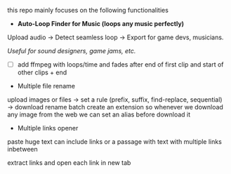 this repo mainly focuses on the following functionalities

- **Auto-Loop Finder for Music (loops any music perfectly)**

Upload audio → Detect seamless loop → Export for game devs, musicians.

_Useful for sound designers, game jams, etc._

- [ ] add ffmpeg with loops/time and fades after end of first clip and start of other clips + end

- Multiple file rename

upload images or files → set a rule (prefix, suffix, find-replace, sequential) → download rename batch
create an extension so whenever we download any image from the web we can set an alias before download it

- Multiple links opener

paste huge text can include links or a passage with text with multiple links inbetween

extract links and open each link in new tab
